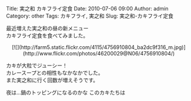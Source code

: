 Title: 実之和 カキフライ定食
Date: 2010-07-06 09:00
Author: admin
Category: other
Tags: カキフライ, 実之和
Slug: 実之和-カキフライ定食

最近増えた実之和の昼の新メニュー  
カキフライ定食を食べてみました。

<p>
<center>
[![](http://farm5.static.flickr.com/4115/4756910804_ba2dc9f316_m.jpg)](http://www.flickr.com/photos/46200029@N06/4756910804/)

</center>
  
カキが大粒でジューシー！  
カレースープとの相性もなかなかでした。  
また実之和に行く回数が増えそうです。

</p>
夜は…鍋のトッピングになるのかな  
このカキたちは
